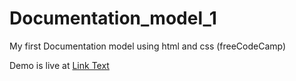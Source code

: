 # Documentation_model_1
My first Documentation model using html and css (freeCodeCamp)

Demo is live at [Link Text]([https://alanj7788.github.io/Survey_form_one/](https://alanj7788.github.io/Documentation_model_1/#section_1)https://alanj7788.github.io/Documentation_model_1/#section_1)

